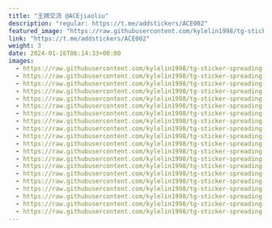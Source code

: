 ```yaml
---
title: "王牌交流 @ACEjiaoliu"
description: "regular: https://t.me/addstickers/ACE002"
featured_image: "https://raw.githubusercontent.com/kylelin1998/tg-sticker-spreading-worldwide-images/main/img/2154741b-da84-45c5-b0b2-3e6d6fc77995.jpg"
link: "https://t.me/addstickers/ACE002"
weight: 3
date: 2024-01-16T06:14:33+08:00
images:
  - https://raw.githubusercontent.com/kylelin1998/tg-sticker-spreading-worldwide-images/main/img/2154741b-da84-45c5-b0b2-3e6d6fc77995.jpg
  - https://raw.githubusercontent.com/kylelin1998/tg-sticker-spreading-worldwide-images/main/img/1969d165-6a7c-4d0d-8717-8f0a764c14c6.jpg
  - https://raw.githubusercontent.com/kylelin1998/tg-sticker-spreading-worldwide-images/main/img/302c1be1-1a49-42a0-980e-c3a9351ea5ae.jpg
  - https://raw.githubusercontent.com/kylelin1998/tg-sticker-spreading-worldwide-images/main/img/fdf69344-9a63-4399-86d8-498d6f1ba774.jpg
  - https://raw.githubusercontent.com/kylelin1998/tg-sticker-spreading-worldwide-images/main/img/6dbdb84a-5d4d-4f77-9e56-8206557e5b1f.jpg
  - https://raw.githubusercontent.com/kylelin1998/tg-sticker-spreading-worldwide-images/main/img/4528a8c1-5434-4b53-8aa6-c6d0f73b471a.jpg
  - https://raw.githubusercontent.com/kylelin1998/tg-sticker-spreading-worldwide-images/main/img/2f2f50bd-6e75-46e0-a169-e0438c614170.jpg
  - https://raw.githubusercontent.com/kylelin1998/tg-sticker-spreading-worldwide-images/main/img/cc1804e5-1c65-426f-befe-8ee16e7b3e45.jpg
  - https://raw.githubusercontent.com/kylelin1998/tg-sticker-spreading-worldwide-images/main/img/c9637050-d2a6-41cb-9c8b-bf123baa76e6.jpg
  - https://raw.githubusercontent.com/kylelin1998/tg-sticker-spreading-worldwide-images/main/img/e88fd4fc-7362-4440-9ed7-ea6a50b2258d.jpg
  - https://raw.githubusercontent.com/kylelin1998/tg-sticker-spreading-worldwide-images/main/img/46b9af6e-3f8c-4a27-a3da-803989a81c4b.jpg
  - https://raw.githubusercontent.com/kylelin1998/tg-sticker-spreading-worldwide-images/main/img/0d01e7b2-f265-454d-a700-cc4f13bea68e.jpg
  - https://raw.githubusercontent.com/kylelin1998/tg-sticker-spreading-worldwide-images/main/img/2cb457b2-f085-4141-9125-96935993a836.jpg
  - https://raw.githubusercontent.com/kylelin1998/tg-sticker-spreading-worldwide-images/main/img/b3a30304-7ac7-4a07-ae9a-2e008f4aab54.jpg
  - https://raw.githubusercontent.com/kylelin1998/tg-sticker-spreading-worldwide-images/main/img/eef2e93e-bc25-4f7f-957d-763488e1c3c5.jpg
  - https://raw.githubusercontent.com/kylelin1998/tg-sticker-spreading-worldwide-images/main/img/cab83bcd-a440-4ef9-8385-87fea07bde81.jpg
  - https://raw.githubusercontent.com/kylelin1998/tg-sticker-spreading-worldwide-images/main/img/65222e0d-4a2d-45db-94d8-00a3116cca27.jpg
  - https://raw.githubusercontent.com/kylelin1998/tg-sticker-spreading-worldwide-images/main/img/0d89899d-a52c-4f01-847c-4cf6c2dea182.jpg
  - https://raw.githubusercontent.com/kylelin1998/tg-sticker-spreading-worldwide-images/main/img/9e869c67-3614-4319-9af7-5bb95c989037.jpg
  - https://raw.githubusercontent.com/kylelin1998/tg-sticker-spreading-worldwide-images/main/img/25d02e62-928e-41de-aeff-f3368129f779.jpg
---
```

